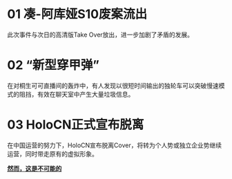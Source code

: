 # 01 凑-阿库娅S10废案流出

此次事件与次日的高清版Take Over放出，进一步加剧了矛盾的发展。

# 02 “新型穿甲弹”

在对桐生可可直播间的轰炸中，有人发现以很短时间输出的独轮车可以突破慢速模式的阻挡，有效在聊天室中产生大量垃圾信息。

# 03 HoloCN正式宣布脱离

在中国运营的努力下，HoloCN宣布脱离Cover，将转为个人势或独立企业势继续运营，同时带走原有的虚拟形象。

[**然而，这是不可能的**](../20201027/README.md#02)